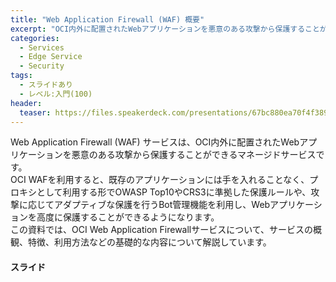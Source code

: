 ```yaml
---
title: "Web Application Firewall (WAF) 概要"
excerpt: "OCI内外に配置されたWebアプリケーションを悪意のある攻撃から保護することができるOCI Web Application Firewallサービスについて、概観、特徴、利用方法などの基礎的な内容について解説しています"
categories:
  - Services
  - Edge Service
  - Security
tags:
  - スライドあり
  - レベル:入門(100)
header:
  teaser: https://files.speakerdeck.com/presentations/67bc880ea70f4f389afe70db381961b2/slide_0.jpg
---
```


Web Application Firewall (WAF) サービスは、OCI内外に配置されたWebアプリケーションを悪意のある攻撃から保護することができるマネージドサービスです。  
OCI WAFを利用すると、既存のアプリケーションには手を入れることなく、プロキシとして利用する形でOWASP Top10やCRS3に準拠した保護ルールや、攻撃に応じてアダプティブな保護を行うBot管理機能を利用し、Webアプリケーションを高度に保護することができるようになります。  
この資料では、OCI Web Application Firewallサービスについて、サービスの概観、特徴、利用方法などの基礎的な内容について解説しています。

#### スライド

<div style="max-width:768px">
<!-- Speakerdeckから Embeded リンクを取得して貼り付け (ここから) -->

<script async class="speakerdeck-embed" data-id="67bc880ea70f4f389afe70db381961b2" data-ratio="1.77777777777778" src="//speakerdeck.com/assets/embed.js"></script>

</div>
